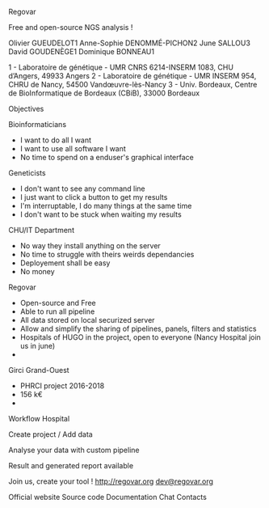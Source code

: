 Regovar

Free and open-source NGS analysis !

Olivier GUEUDELOT1
Anne-Sophie DENOMMÉ-PICHON2
June SALLOU3
David GOUDENÈGE1
Dominique BONNEAU1

1 - Laboratoire de génétique - UMR CNRS 6214-INSERM 1083, CHU d’Angers, 49933 Angers
2 - Laboratoire de génétique - UMR INSERM 954, CHRU de Nancy, 54500 Vandœuvre-lès-Nancy
3 - Univ. Bordeaux, Centre de BioInformatique de Bordeaux (CBiB), 33000 Bordeaux

Objectives

Bioinformaticians
- I want to do all I want
- I want to use all software I want
- No time to spend on a enduser's graphical interface

Geneticists
- I don't want to see any command line
- I just want to click a button to get my results
- I'm interruptable, I do many things at the same time
- I don't want to be stuck when waiting my results

CHU/IT Department
- No way they install anything on the server
- No time to struggle with theirs weirds dependancies
- Deployement shall be easy
- No money

Regovar
- Open-source and Free
- Able to run all pipeline 
- All data stored on local securized server
- Allow and simplify the sharing of pipelines, panels, filters and statistics
- Hospitals of HUGO in the project, open to everyone (Nancy Hospital join us in june)
- 

Girci Grand-Ouest
- PHRCI project 2016-2018
- 156 k€ 
- 


Workflow
Hospital

Create project / Add data

Analyse your data with custom pipeline

Result and generated report available 





Join us, create your tool !
http://regovar.org
dev@regovar.org

Official website 
Source code 
Documentation 
Chat 
Contacts 

